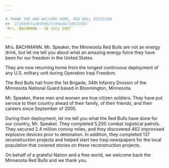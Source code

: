 ```yaml
---
---

# THANK YOU AND WELCOME HOME, RED BULL DIVISION
## `2716466fa30550b27c69a4b734b11503`
`Mrs. BACHMANN — 18 July 2007`

---
```



Mrs. BACHMANN. Mr. Speaker, the Minnesota Red Bulls are not an energy 
drink, but let me tell you about what an amazing energy force they have 
been for our freedom in the United States.

They are now returning home from the longest continuous deployment of 
any U.S. military unit during Operation Iraqi Freedom.

The Red Bulls hail from the 1st Brigade, 34th Infantry Division of 
the Minnesota National Guard based in Bloomington, Minnesota.

Mr. Speaker, these men and women are true citizen soldiers. They have 
put service to their country ahead of their family, of their friends, 
and their careers since September of 2005.

During their deployment, let me tell you what the Red Bulls have done 
for our country, Mr. Speaker. They completed 5,200 combat logistical 
patrols. They secured 2.4 million convoy miles, and they discovered 462 
improvised explosive devices prior to detonation. In addition, they 
completed 137 reconstruction projects and helped start two Iraqi 
newspapers for the local population that covered stories on these 
reconstruction projects.

On behalf of a grateful Nation and a free world, we welcome back the 
Minnesota Red Bulls and we thank you.
